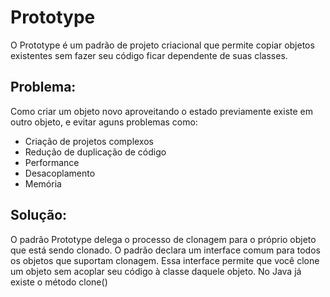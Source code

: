 # Prototype

O Prototype é um padrão de projeto criacional que permite copiar objetos existentes sem fazer seu código ficar dependente de suas classes.


## Problema:

Como criar um objeto novo aproveitando o estado previamente existe em outro objeto, e evitar aguns problemas como:

- Criação de projetos complexos
- Redução de duplicação de código
- Performance
- Desacoplamento
- Memória

## Solução:

O padrão Prototype delega o processo de clonagem para o próprio objeto que está sendo clonado. O padrão declara um interface comum para todos os objetos que suportam clonagem. Essa interface permite que você clone um objeto sem acoplar seu código à classe daquele objeto. No Java já existe o método clone()
